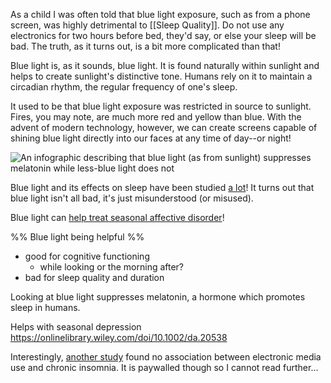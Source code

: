 As a child I was often told that blue light exposure, such as from a phone screen, was highly detrimental to [[Sleep Quality]]. Do not use any electronics for two hours before bed, they'd say, or else your sleep will be bad. The truth, as it turns out, is a bit more complicated than that! 

Blue light is, as it sounds, blue light. It is found naturally within sunlight and helps to create sunlight's distinctive tone. Humans rely on it to maintain a circadian rhythm, the regular frequency of one's sleep. 

It used to be that blue light exposure was restricted in source to sunlight. Fires, you may note, are much more red and yellow than blue. With the advent of modern technology, however, we can create screens capable of shining blue light directly into our faces at any time of day--or night! 

![An infographic describing that blue light (as from sunlight) suppresses melatonin while less-blue light does not](https://triagemethod.com/wp-content/uploads/2023/03/Blue-Light-Melatonin.png) 

Blue light and its effects on sleep have been studied [a lot](https://pmc.ncbi.nlm.nih.gov/articles/PMC9424753/)! It turns out that blue light isn't all bad, it's just misunderstood (or misused). 

Blue light can [help treat seasonal affective disorder](https://onlinelibrary.wiley.com/doi/10.1002/da.20538)! 

%% Blue light being helpful  %%
- good for cognitive functioning 
	- while looking or the morning after? 
- bad for sleep quality and duration 

Looking at blue light suppresses melatonin, a hormone which promotes sleep in humans. 

Helps with seasonal depression https://onlinelibrary.wiley.com/doi/10.1002/da.20538

Interestingly, [another study](https://www.sciencedirect.com/science/article/abs/pii/S2352721817302346) found no association between electronic media use and chronic insomnia. It is paywalled though so I cannot read further... 
